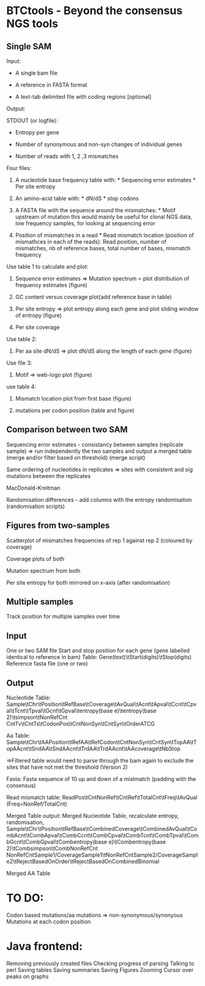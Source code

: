 BTCtools - Beyond the consensus NGS tools
========================================

Single SAM
----------

Input: 

* A single bam file

* A reference in FASTA format

* A text-tab delimited file with coding regions [optional]

Output:

STDOUT (or logfile):

* Entropy per gene

* Number of synonymous and non-syn changes of individual genes

* Number of reads with 1, 2 ,3 mismatches

Four files:
  1. A nucleotide base frequency table with:
    * Sequencing error estimates
    * Per site entropy 
    
  2. An amino-acid table with:
    *  dN/dS
    * stop codons
    
  3. A FASTA file with the sequence around the mismatches:
    * Motif upstream of mutation this would mainly be useful for clonal NGS data, low frequency samples, for looking at sequencing error

  4. Position of mismatches in a read
    * Read mismatch location (position of mismathces in each of the reads): Read position, number of mismatches, nb of reference bases, total number of bases, mismatch frequency

Use table 1 to calculate and plot:

  1. Sequence error estimates => Mutation spectrum = plot distribution of frequency estimates (figure)

  2. GC content versus coverage plot(add reference base in table)

  3. Per site entropy => plot entropy along each gene and plot sliding window of entropy (figure)
  
  4. Per site coverage

Use table 2:

  1. Per aa site dN/dS => plot dN/dS along the length of each gene (figure)
  
Use file 3:

  1. Motif => web-logo plot  (figure)
  
use table 4:

  1. Mismatch location plot from first base (figure)

  2. mutations per codon position (table and figure)


Comparison between two SAM
--------------------------
Sequencing error estimates - consistancy between samples (replicate sample) => run independently the two  samples and output a merged table (merge and/or filter based on threshold)
(merge script)

Same ordering of nucleotides in replicates => sites with consistent and sig mutations between the replicates  

MacDonald-Kreitman 

Randomisation differences - add columns with the entropy randomisation
(randomisation scripts)

Figures from two-samples
------------------------

Scatterplot of mismatches frequencies of rep 1 against rep 2 (coloured by coverage) 

Coverage plots of both

Mutation spectrum from both

Per site entropy for both mirrored on x-axis (after randomisation)



Multiple samples
----------------

Track position for multiple samples over time

Input
-----

One or two SAM file 
Start and stop position for each gene (gene labelled identical to reference in bam) Table: Gene(text)\tStart(digits)\tStop(digits)
Reference fasta file (one or two)

Output
------
Nucleotide Table:
Sample\tChr\tPosition\tRefBase\tCoverage\tAvQual\tAcnt\tApval\tCcnt\tCpval\tTcnt\tTpval\tGcnt\tGpval\tentropy(base e)\tentropy(base 2)\tsimpson\tNonRefCnt
CntTv\tCntTs\tCodonPos\tCntNonSyn\tCntSyn\tOrderATCG

Aa Table:
Sample\tChr\tAAPosition\tRefAA\tRefCodon\tCntNonSyn\tCntSyn\tTopAA\tTopAAcnt\tSndAA\tSndAAcnt\tTrdAA\tTrdAAcnt\tAAcoverage\tNbStop

=>Filtered table would need to parse through the bam again to exclude the sites that have not met the threshold (Version 2)

Fasta:
Fasta sequence of 10 up and down of a mistmatch (padding with the consensus)

Read mismatch table:
ReadPos\tCntNonRef\tCntRef\tTotalCnt\tFreq\tAvQual (Freq=NonRef/TotalCnt)

Merged Table output:
Merged Nucleotide Table, recalculate entropy, randomisation, 
Sample\tChr\tPosition\tRefBase\tCombinedCoverage\tCombinedAvQual\tCombAcnt\tCombApval\tCombCcnt\tCombCpval\tCombTcnt\tCombTpval\tCombGcnt\tCombGpval\tCombentropy(base e)\tCombentropy(base 2)\tCombsimpson\tCombNonRefCnt
NonRefCntSample1/CoverageSample1\tNonRefCntSample2/CoverageSample2\tRejectBasedOnOrder\tRejectBasedOnCombinedBinomial

Merged AA Table



TO DO:
======
Codon based mutations/aa mutations => non-synonymous/synonyous
Mutations at each codon position


Java frontend:
==============
Removing previously created files
Checking progress of parsing
Talking to perl
Saving tables
Saving summaries
Saving Figures
Zooming
Cursor over peaks on graphs






